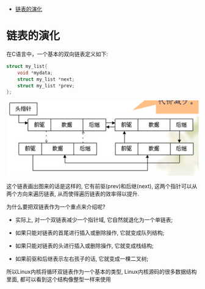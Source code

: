 
<!-- @import "[TOC]" {cmd="toc" depthFrom=1 depthTo=6 orderedList=false} -->

<!-- code_chunk_output -->

- [链表的演化](#链表的演化)

<!-- /code_chunk_output -->

# 链表的演化

在C语言中，一个基本的双向链表定义如下:

```c
struct my_list{
    void *mydata;
    struct my_list *next;
    struct my_list *prev;
};
```

![2019-09-15-21-38-02.png](./images/2019-09-15-21-38-02.png)

这个链表画出图来的话是这样的, 它有前驱(prev)和后继(next), 这两个指针可以从两个方向来遍历链表, 从而使得遍历链表的效率得以提升.

为什么要把双链表作为一个重点来介绍呢? 

* 实际上, 对一个双链表减少一个指针域, 它自然就退化为一个单链表;

* 如果只能对链表的首尾进行插入或删除操作, 它就变成队列结构;

* 如果只能对链表的头进行插入或删除操作, 它就变成栈结构;

* 如果前驱和后继表示左右孩子的话, 它就变成一棵二叉树;

所以Linux内核将循环双链表作为一个基本的类型, Linux内核源码的很多数据结构里面, 都可以看到这个结构像整型一样来使用
